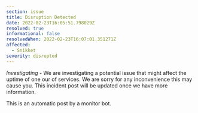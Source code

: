 ```yaml
---
section: issue
title: Disruption Detected
date: 2022-02-23T16:05:51.798029Z
resolved: true
informational: false
resolvedWhen: 2022-02-23T16:07:01.351271Z
affected:
  - Snikket
severity: disrupted
---
```

*Investigating* - We are investigating a potential issue that might affect the uptime of one our of services. We are sorry for any inconvenience this may cause you. This incident post will be updated once we have more information.

This is an automatic post by a monitor bot.
        